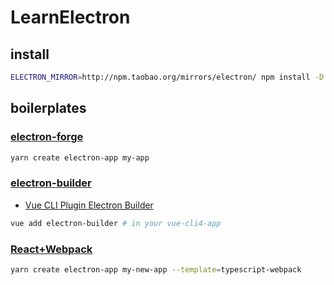 # LearnElectron

## install

```sh
ELECTRON_MIRROR=http://npm.taobao.org/mirrors/electron/ npm install -D electron
```

## boilerplates

### [electron-forge](https://www.electronforge.io/)

```sh
yarn create electron-app my-app
```

### [electron-builder](https://www.electron.build/)

- [Vue CLI Plugin Electron Builder](https://nklayman.github.io/vue-cli-plugin-electron-builder/)

```sh
vue add electron-builder # in your vue-cli4-app
```

### [React+Webpack](./electron-forge-ts-webpack-app)

```sh
yarn create electron-app my-new-app --template=typescript-webpack
```
